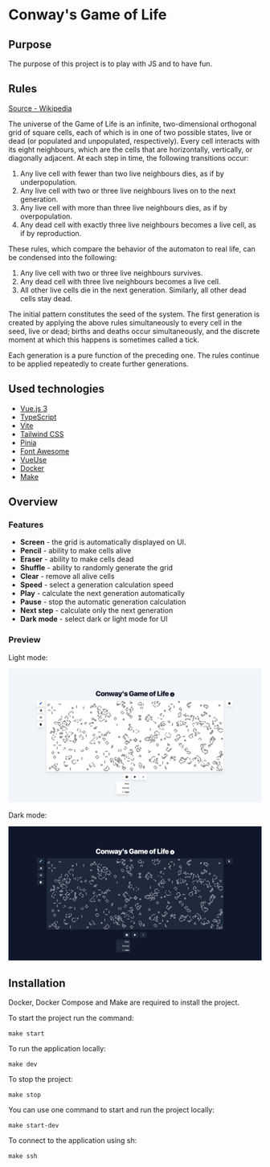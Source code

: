 # Conway's Game of Life

## Purpose
The purpose of this project is to play with JS and to have fun.

## Rules
[Source - Wikipedia](https://en.wikipedia.org/wiki/Conway%27s_Game_of_Life)

The universe of the Game of Life is an infinite, two-dimensional orthogonal grid of square cells, each of which is in one of two possible states, live or dead (or populated and unpopulated, respectively). Every cell interacts with its eight neighbours, which are the cells that are horizontally, vertically, or diagonally adjacent. At each step in time, the following transitions occur:

1. Any live cell with fewer than two live neighbours dies, as if by underpopulation.
2. Any live cell with two or three live neighbours lives on to the next generation.
3. Any live cell with more than three live neighbours dies, as if by overpopulation.
4. Any dead cell with exactly three live neighbours becomes a live cell, as if by reproduction.

These rules, which compare the behavior of the automaton to real life, can be condensed into the following:

1. Any live cell with two or three live neighbours survives.
2. Any dead cell with three live neighbours becomes a live cell.
3. All other live cells die in the next generation. Similarly, all other dead cells stay dead.

The initial pattern constitutes the seed of the system. The first generation is created by applying the above rules simultaneously to every cell in the seed, live or dead; births and deaths occur simultaneously, and the discrete moment at which this happens is sometimes called a tick.

Each generation is a pure function of the preceding one. The rules continue to be applied repeatedly to create further generations.

## Used technologies
* [Vue.js 3](https://vuejs.org/)
* [TypeScript](https://www.typescriptlang.org/)
* [Vite](https://vitejs.dev/)
* [Tailwind CSS](https://tailwindcss.com/)
* [Pinia](https://pinia.vuejs.org/)
* [Font Awesome](https://fontawesome.com/)
* [VueUse](https://vueuse.org/)
* [Docker](https://www.docker.com/)
* [Make](https://www.gnu.org/software/make/manual/make.html)

## Overview

### Features
* **Screen** - the grid is automatically displayed on UI.
* **Pencil** - ability to make cells alive
* **Eraser** - ability to make cells dead
* **Shuffle** - ability to randomly generate the grid
* **Clear** - remove all alive cells
* **Speed** - select a generation calculation speed
* **Play** - calculate the next generation automatically
* **Pause** - stop the automatic generation calculation
* **Next step** - calculate only the next generation
* **Dark mode** - select dark or light mode for UI

### Preview
Light mode:

![Light mode](/src/assets/preview-light.png "Light mode")

Dark mode:

![Dark mode](/src/assets/preview-dark.png "Dark mode")

## Installation
Docker, Docker Compose and Make are required to install the project.

To start the project run the command:
```
make start
```

To run the application locally:
```
make dev
```

To stop the project:
```
make stop
```

You can use one command to start and run the project locally:
```
make start-dev
```

To connect to the application using sh:
```
make ssh
```
